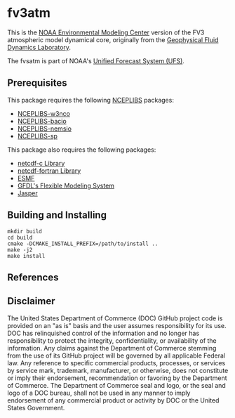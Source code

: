 
# fv3atm

This is the [NOAA Environmental Modeling
Center](https://www.emc.ncep.noaa.gov/emc_new.php) version of the FV3
atmospheric model dynamical core, originally from the [Geophysical
Fluid Dynamics Laboratory](https://www.gfdl.noaa.gov/).

The fvsatm is part of NOAA's [Unified Forecast System
(UFS)](https://ufscommunity.org/).

## Prerequisites

This package requires the following
[NCEPLIBS](https://github.com/NOAA-EMC/NCEPLIBS) packages:
 - [NCEPLIBS-w3nco](https://github.com/NOAA-EMC/NCEPLIBS-w3nco)
 - [NCEPLIBS-bacio](https://github.com/NOAA-EMC/NCEPLIBS-bacio)
 - [NCEPLIBS-nemsio](https://github.com/NOAA-EMC/NCEPLIBS-nemsio)
 - [NCEPLIBS-sp](https://github.com/NOAA-EMC/NCEPLIBS-sp)

This package also requires the following packages:
 - [netcdf-c Library](https://github.com/Unidata/netcdf-c)
 - [netcdf-fortran Library](https://github.com/Unidata/netcdf-fortran)
 - [ESMF](https://github.com/esmf-org/esmf)
 - [GFDL's Flexible Modeling System](https://github.com/NOAA-GFDL/FMS)
 - [Jasper](https://github.com/jasper-software/jasper)

## Building and Installing

```
mkdir build
cd build
cmake -DCMAKE_INSTALL_PREFIX=/path/to/install ..
make -j2
make install
```

## References

## Disclaimer

The United States Department of Commerce (DOC) GitHub project code is
provided on an "as is" basis and the user assumes responsibility for
its use. DOC has relinquished control of the information and no longer
has responsibility to protect the integrity, confidentiality, or
availability of the information. Any claims against the Department of
Commerce stemming from the use of its GitHub project will be governed
by all applicable Federal law. Any reference to specific commercial
products, processes, or services by service mark, trademark,
manufacturer, or otherwise, does not constitute or imply their
endorsement, recommendation or favoring by the Department of
Commerce. The Department of Commerce seal and logo, or the seal and
logo of a DOC bureau, shall not be used in any manner to imply
endorsement of any commercial product or activity by DOC or the United
States Government.

